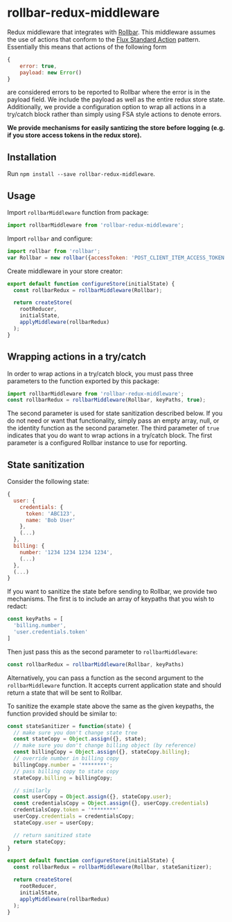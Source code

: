 # rollbar-redux-middleware

Redux middleware that integrates with [Rollbar](https://rollbar.com/docs/notifier/rollbar.js/). This middleware assumes the use of 
actions that conform to the [Flux Standard Action](https://github.com/acdlite/flux-standard-action) pattern. Essentially this means
that actions of the following form

```js
{
    error: true,
    payload: new Error()
}
```

are considered errors to be reported to Rollbar where the error is in the payload field.
We include the payload as well as the entire redux store state.
Additionally, we provide a configuration option to wrap all actions in a try/catch block rather than
simply using FSA style actions to denote errors.

__We provide mechanisms for easily santizing the store before logging (e.g. if you store access tokens in the redux store).__

## Installation

Run `npm install --save rollbar-redux-middleware`.

## Usage

Import `rollbarMiddleware` function from package:

```js
import rollbarMiddleware from 'rollbar-redux-middleware';
```

Import `rollbar` and configure:
```js
import rollbar from 'rollbar';
var Rollbar = new rollbar({accessToken: 'POST_CLIENT_ITEM_ACCESS_TOKEN'});
```

Create middleware in your store creator:
```js
export default function configureStore(initialState) {
  const rollbarRedux = rollbarMiddleware(Rollbar);

  return createStore(
    rootReducer,
    initialState,
    applyMiddleware(rollbarRedux)
  );
}
```

## Wrapping actions in a try/catch

In order to wrap actions in a try/catch block, you must pass three parameters to the function
exported by this package:

```js
import rollbarMiddleware from 'rollbar-redux-middleware';
const rollbarRedux = rollbarMiddleware(Rollbar, keyPaths, true);
```

The second parameter is used for state sanitization described below. If you do not need or want that
functionality, simply pass an empty array, null, or the identity function as the second parameter.
The third parameter of `true` indicates that you do want to wrap actions in a try/catch block. The
first parameter is a configured Rollbar instance to use for reporting.

## State sanitization
Consider the following state:

```js
{
  user: {
    credentials: {
      token: 'ABC123',
      name: 'Bob User'
    },
    (...)
  },
  billing: {
    number: '1234 1234 1234 1234',
    (...)
  },
  (...)
}
```

If you want to sanitize the state before sending to Rollbar, we provide two mechanisms. The first is
to include an array of keypaths that you wish to redact:

```js
const keyPaths = [
  'billing.number',
  'user.credentials.token'
]
```

Then just pass this as the second parameter to `rollbarMiddleware`:

```js
const rollbarRedux = rollbarMiddleware(Rollbar, keyPaths)
```

Alternatively, you can pass a function as the second argument to the `rollbarMiddleware` function.
It accepts current application state and should return a state that will be sent to Rollbar.

To sanitize the example state above the same as the given keypaths, the function provided should be 
similar to:

```js
const stateSanitizer = function(state) {
  // make sure you don't change state tree
  const stateCopy = Object.assign({}, state);
  // make sure you don't change billing object (by reference)
  const billingCopy = Object.assign({}, stateCopy.billing);
  // override number in billing copy
  billingCopy.number = '********';
  // pass billing copy to state copy
  stateCopy.billing = billingCopy;

  // similarly
  const userCopy = Object.assign({}, stateCopy.user);
  const credentialsCopy = Object.assign({}, userCopy.credentials)
  credentialsCopy.token = '********'
  userCopy.credentials = credentialsCopy;
  stateCopy.user = userCopy;

  // return sanitized state
  return stateCopy;
}

export default function configureStore(initialState) {
  const rollbarRedux = rollbarMiddleware(Rollbar, stateSanitizer);

  return createStore(
    rootReducer,
    initialState,
    applyMiddleware(rollbarRedux)
  );
}
```

